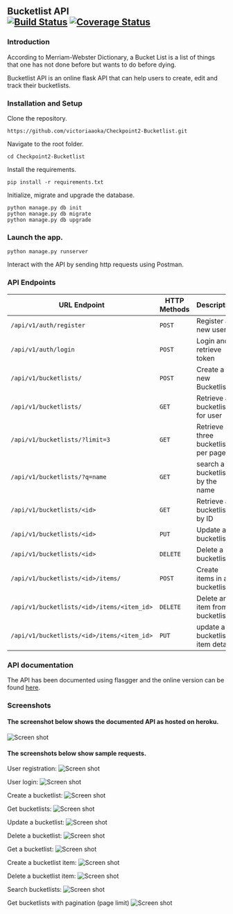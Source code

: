 ## Bucketlist API <br />[![Build Status](https://travis-ci.org/victoriaaoka/Checkpoint2-Bucketlist.svg?branch=tasks)](https://travis-ci.org/victoriaaoka/Checkpoint2-Bucketlist) [![Coverage Status](https://coveralls.io/repos/github/victoriaaoka/Checkpoint2-Bucketlist/badge.svg?branch=tasks)](https://coveralls.io/github/victoriaaoka/Checkpoint2-Bucketlist?branch=tasks)

### Introduction
According to Merriam-Webster Dictionary,  a Bucket List is a list of things that one has not done before but wants to do before dying.

Bucketlist API is an online flask API that can help users to create, edit and track their bucketlists.

### Installation and Setup
Clone the repository.
```
https://github.com/victoriaaoka/Checkpoint2-Bucketlist.git
```
Navigate to the root folder.
```
cd Checkpoint2-Bucketlist
```
Install the requirements.
```
pip install -r requirements.txt
```
Initialize, migrate and upgrade the database.
```
python manage.py db init
python manage.py db migrate
python manage.py db upgrade
```
### Launch the app.
```
python manage.py runserver
```
Interact with the API by sending http requests using Postman.
### API Endpoints
| URL Endpoint | HTTP Methods | Description |
| -------- | ------------- | --------- |
| `/api/v1/auth/register` | `POST`  | Register a new user|
|  `/api/v1/auth/login` | `POST` | Login and retrieve token|
| `/api/v1/bucketlists/` | `POST` | Create a new Bucketlist |
| `/api/v1/bucketlists/` | `GET` | Retrieve all bucketlists for user |
| `/api/v1/bucketlists/?limit=3` | `GET` | Retrieve three bucketlists per page |
 `/api/v1/bucketlists/?q=name` | `GET` | search a bucketlist by the name|
| `/api/v1/bucketlists/<id>` | `GET` |  Retrieve a bucketlist by ID|
| `/api/v1/bucketlists/<id>` | `PUT` | Update a bucketlist |
| `/api/v1/bucketlists/<id>` | `DELETE` | Delete a bucketlist |
| `/api/v1/bucketlists/<id>/items/` | `POST` |  Create items in a bucketlist |
| `/api/v1/bucketlists/<id>/items/<item_id>` | `DELETE`| Delete an item from a bucketlist|
| `/api/v1/bucketlists/<id>/items/<item_id>` | `PUT`| update a bucketlist item details|

### API documentation
The API has been documented using flasgger and the online version can be found [here](https://dev-bucketlist-api.herokuapp.com/apidocs/#/).

### Screenshots

#### The screenshot below shows the documented API as hosted on heroku.
![Screen shot](screenshots/heroku.png)

#### The screenshots below show sample requests.
User registration:
![Screen shot](screenshots/register.png)

User login:
![Screen shot](screenshots/login.png)

Create a bucketlist:
![Screen shot](screenshots/create_bucketlist.png)

Get bucketlists:
![Screen shot](screenshots/get_bucketlists.png)

Update a bucketlist:
![Screen shot](screenshots/update_bucketlist.png)

Delete a bucketlist:
![Screen shot](screenshots/delete_bucketlist.png)

Get a bucketlist:
![Screen shot](screenshots/get_bucketlists2.png)

Create a bucketlist item:
![Screen shot](screenshots/create_item.png)

Delete a bucketlist item:
![Screen shot](screenshots/delete_item.png)

Search bucketlists:
![Screen shot](screenshots/search_bucketlist.png)

Get bucketlists with pagination (page limit)
![Screen shot](screenshots/get_bucketlists_with_pagination.png)

